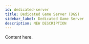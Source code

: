 ```yaml
---
id: dedicated-server
title: Dedicated Game Server (DGS)
sidebar_label: Dedicated Game Server
description: NEW DESCRIPTION
---
```


Content here.